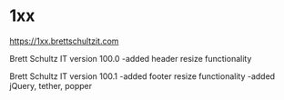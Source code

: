 # 1xx

https://1xx.brettschultzit.com

Brett Schultz IT version 100.0
	-added header resize functionality

Brett Schultz IT version 100.1
	-added footer resize functionality
	-added jQuery, tether, popper